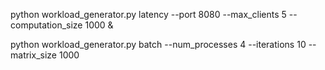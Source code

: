 python workload_generator.py latency --port 8080 --max_clients 5 --computation_size 1000 &

python workload_generator.py batch --num_processes 4 --iterations 10 --matrix_size 1000
